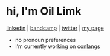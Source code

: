 # hi, I'm Oil Limk
[linkedin](https://www.linkedin.com/in/oil-limk/) | [bandcamp](https://oillimk.bandcamp.com/) | [twitter](https://twitter.com/home) | [my page](https://oil-limk.github.io/Oil-Limk/)
- no pronoun preferences
- I’m currently working on [conlangs](https://oil-limk.github.io/zConlangs/)
